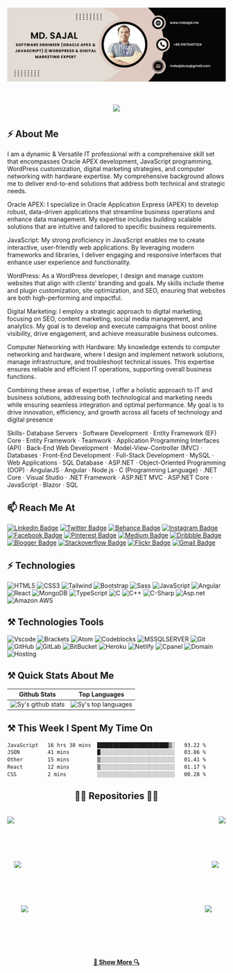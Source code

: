 ![GIF](https://github.com/mdsajalcse/mdsajalcse/blob/main/Md.%20Sajal.png)
<h1 align="center">
  <a href="https://git.io/typing-svg">
    <img src="https://readme-typing-svg.herokuapp.com/?lines=Hello,+There!+👋;I+am+Md.+Sajal....;Software+Engineer...;Oracle+Apex+Developer...;JavaScript+Expert...;WordPress+Expert...;Digital+Marketing+Expert&center=true&size=30">
  </a>
</h1>

## ⚡ About Me
I am a dynamic & Versatile IT professional with a comprehensive skill set that encompasses Oracle APEX development, JavaScript programming, WordPress customization, digital marketing strategies, and computer networking with hardware expertise. My comprehensive background allows me to deliver end-to-end solutions that address both technical and strategic needs.

Oracle APEX: I specialize in Oracle Application Express (APEX) to develop robust, data-driven applications that streamline business operations and enhance data management. My expertise includes building scalable solutions that are intuitive and tailored to specific business requirements.

JavaScript: My strong proficiency in JavaScript enables me to create interactive, user-friendly web applications. By leveraging modern frameworks and libraries, I deliver engaging and responsive interfaces that enhance user experience and functionality.

WordPress: As a WordPress developer, I design and manage custom websites that align with clients' branding and goals. My skills include theme and plugin customization, site optimization, and SEO, ensuring that websites are both high-performing and impactful.

Digital Marketing: I employ a strategic approach to digital marketing, focusing on SEO, content marketing, social media management, and analytics. My goal is to develop and execute campaigns that boost online visibility, drive engagement, and achieve measurable business outcomes.

Computer Networking with Hardware: My knowledge extends to computer networking and hardware, where I design and implement network solutions, manage infrastructure, and troubleshoot technical issues. This expertise ensures reliable and efficient IT operations, supporting overall business functions.

Combining these areas of expertise, I offer a holistic approach to IT and business solutions, addressing both technological and marketing needs while ensuring seamless integration and optimal performance. My goal is to drive innovation, efficiency, and growth across all facets of technology and digital presence


Skills-
Database Servers · Software Development · Entity Framework (EF) Core · Entity Framework · Teamwork · Application Programming Interfaces (API) · Back-End Web Development · Model-View-Controller (MVC) · Databases · Front-End Development · Full-Stack Development · MySQL · Web Applications · SQL Database · ASP.NET · Object-Oriented Programming (OOP) · AngularJS · Angular · Node.js · C (Programming Language) · .NET Core · Visual Studio · .NET Framework · ASP.NET MVC · ASP.NET Core · JavaScript · Blazor · SQL   


## 📫 Reach Me At 

[![Linkedin Badge](https://img.shields.io/badge/-mdsajal-blue?style=flat-square&logo=Linkedin&logoColor=white&link=https://www.linkedin.com/in/mdsajalcse/)](https://www.linkedin.com/in/mdsajalcse/)
[![Twitter Badge](https://img.shields.io/badge/-mdsajal-blue?style=flat-square&logo=Twitter&logoColor=white&link=https://twitter.com/mdsajal_/)](https://twitter.com/mdsajal_/)
[![Behance Badge](https://img.shields.io/badge/mdsajal-1877F2?style=flat-square&logo=behance&logoColor=white&link=https://www.behance.net/md-sajal/)](https://www.behance.net/md-sajal/)
[![Instagram Badge](https://img.shields.io/badge/mdsajal-1877F2?style=flat-square&logo=instagram&logoColor=white&link=https://www.instagram.com/md.sajal.cse/)](https://www.instagram.com/md.sajal.cse/)
[![Facebook Badge](https://img.shields.io/badge/mdsajal-1877F2?style=flat-square&logo=facebook&logoColor=white&link=https://www.facebook.com/md.sajal.cse/)](https://www.facebook.com/md.sajal.cse/)
[![Pinterest Badge](https://img.shields.io/badge/mdsajal-1877F2?style=flat-square&logo=Pinterest&logoColor=white&link=https://www.pinterest.com/mdsajal_/)](https://www.pinterest.com/mdsajal_/)
[![Medium Badge](https://img.shields.io/badge/mdsajal-12100E?style=flat-square&logo=medium&logoColor=white&link=https://medium.com/@mdsajal/)](https://medium.com/@mdsajal/)
[![Dribbble Badge](https://img.shields.io/badge/mdsajal-1877F2?style=flat-square&logo=Dribbble&logoColor=white&link=https://dribbble.com/mdsajal/)](https://dribbble.com/mdsajal/)
[![Blogger Badge](https://img.shields.io/badge/mdsajal-1877F2?style=flat-square&logo=blogger&logoColor=white&link=https://md-sajal.blogspot.com//)](https://md-sajal.blogspot.com/)
[![Stackoverflow Badge](https://img.shields.io/badge/mdsajal-1877F2?style=flat-square&logo=stackoverflow&logoColor=white&link=https://stackoverflow.com/users/12133867/md-sajal/)](https://stackoverflow.com/users/12133867/md-sajal/)
[![Flickr Badge](https://img.shields.io/badge/mdsajal-1877F2?style=flat-square&logo=flickr&logoColor=white&link=https:https://www.flickr.com/photos/mdsajal/)](https://www.flickr.com/photos/mdsajal/)
[![Gmail Badge](https://img.shields.io/badge/-mdsajal-c14438?style=flat-square&logo=Gmail&logoColor=white&link=mailto:mdsajalcse@gmail.com)](mailto:mdsajalcse@gmail.com)

## ⚡ Technologies

![HTML5](https://img.shields.io/badge/-HTML5-E34F26?style=flat-square&logo=html5&logoColor=white)
![CSS3](https://img.shields.io/badge/-CSS3-1572B6?style=flat-square&logo=css3)
![Tailwind](https://img.shields.io/badge/-Tailwind-1572B6?style=flat-square&logo=tailwind)
![Bootstrap](https://img.shields.io/badge/-Bootstrap-563D7C?style=flat-square&logo=bootstrap)
![Sass](https://img.shields.io/badge/-Sass-563D7C?style=flat-square&logo=sass)
![JavaScript](https://img.shields.io/badge/-JavaScript-black?style=flat-square&logo=javascript)
![Angular](https://img.shields.io/badge/-Angular-black?style=flat-square&logo=angular)
![React](https://img.shields.io/badge/-React-black?style=flat-square&logo=react)
![MongoDB](https://img.shields.io/badge/-MongoDB-black?style=flat-square&logo=mongodb)
![TypeScript](https://img.shields.io/badge/-TypeScript-007ACC?style=flat-square&logo=typescript)
![C](https://img.shields.io/badge/-C-00599C?style=flat-square&logo=c)
![C++](https://img.shields.io/badge/-C++-00599C?style=flat-square&logo=c)
![C-Sharp](https://img.shields.io/badge/-CSharp-00599C?style=flat-square&logo=c-sharp)
![Asp.net](https://img.shields.io/badge/-ASP.NET-00599C?style=flat-square&logo=asp.net)
![Amazon AWS](https://img.shields.io/badge/Amazon%20AWS-232F3E?style=flat-square&logo=amazon-aws)

 
## ⚒ Technologies Tools

![Vscode](https://img.shields.io/badge/-VSCode-black?style=flat-square&logo=vscode)
![Brackets](https://img.shields.io/badge/-Brackets-black?style=flat-square&logo=brackets)
![Atom](https://img.shields.io/badge/-Atom-black?style=flat-square&logo=atom)
![Codeblocks](https://img.shields.io/badge/-Codeblocks-00599C?style=flat-square&logo=codeblocks)
![MSSQLSERVER](https://img.shields.io/badge/-MSSQLSERVER-black?style=flat-square&logo=mssqlserver)
![Git](https://img.shields.io/badge/-Git-black?style=flat-square&logo=git)
![GitHub](https://img.shields.io/badge/-GitHub-181717?style=flat-square&logo=github)
![GitLab](https://img.shields.io/badge/-GitLab-FCA121?style=flat-square&logo=gitlab)
![BitBucket](https://img.shields.io/badge/-BitBucket-darkblue?style=flat-square&logo=bitbucket)
![Heroku](https://img.shields.io/badge/-Heroku-430098?style=flat-square&logo=heroku)
![Netlify](https://img.shields.io/badge/-Netlify-430098?style=flat-square&logo=netlify)
![Cpanel](https://img.shields.io/badge/-Cpanel-FCA121?style=flat-square&logo=cpanel)
![Domain](https://img.shields.io/badge/-Domain-FCA121?style=flat-square&logo=domain)
![Hosting](https://img.shields.io/badge/-Hosting-FCA121?style=flat-square&logo=hosting)

## ⚒ Quick Stats About Me

| Github Stats | Top Languages |
| --- | --- |
| ![Sy's github stats](https://github-readme-stats.vercel.app/api?username=mdsajalcse&show_icons=true&title_color=f6c32c&icon_color=f6c32c&text_color=9f9f9f&bg_color=151515&count_private=true) | ![Sy's top languages](https://github-readme-stats.vercel.app/api/top-langs/?username=mdsajalcse&show_icons=true&title_color=f6c32c&icon_color=f6c32c&text_color=9f9f9f&bg_color=151515&count_private=true&layout=compact) |

## ⚒ This Week I Spent My Time On
<!--START_SECTION:waka-->

```txt
JavaScript   16 hrs 38 mins  ███████████████████████▒░   93.22 %
JSON         41 mins         █░░░░░░░░░░░░░░░░░░░░░░░░   03.86 %
Other        15 mins         ▒░░░░░░░░░░░░░░░░░░░░░░░░   01.41 %
React        12 mins         ▒░░░░░░░░░░░░░░░░░░░░░░░░   01.17 %
CSS          2 mins          ░░░░░░░░░░░░░░░░░░░░░░░░░   00.28 %
```

<!--END_SECTION:waka-->


<h2 align="center">👨‍💻 Repositories 👨‍💻</h2>
<br>
<div width="100%" align="center"><a align="left" href="https://github.com/mdsajalcse/Software-Engineering-Roadmap" title="Software"><img align="left" height="115" src="https://github-readme-stats.vercel.app/api/pin/?username=mdsajalcse&repo=Software-Engineering-Roadmap&theme=react&border_color=61dafb&border_radius=10"></a><a align="right" href="https://github.com/mdsajalcse/Railsheba" title="RailSheba"><img align="right" height="115" src="https://github-readme-stats.vercel.app/api/pin/?username=mdsajalcse&repo=RailSheba&theme=react&border_color=61dafb&border_radius=10"></a>
</div>
<br/><br/><br/><br/><br/><br/>
<div width="100%" align="center"><a align="left" href="https://github.com/mdsajalcse/Explore-JavaScript" title="JavaScript"><img align="left" height="115" src="https://github-readme-stats.vercel.app/api/pin/?username=mdsajalcse&repo=Explore-JavaScript&theme=react&border_color=61dafb&border_radius=10"></a><a align="right" href="https://github.com/mdsajalcse/C-Programming-Math-Functions" title="C-Programming-Math-Functions"><img align="right" height="115" src="https://github-readme-stats.vercel.app/api/pin/?username=mdsajalcse&repo=C-Programming-Math-Functions&theme=react&border_color=61dafb&border_radius=10"></a>
</div>
<br/><br/><br/><br/><br/><br/>
<div width="100%" align="center"><a align="left" href="https://github.com/mdsajalcse/C-" title="C++"><img align="left" height="115" src="https://github-readme-stats.vercel.app/api/pin/?username=mdsajalcse&repo=C-&theme=react&border_color=61dafb&border_radius=10"></a><a align="right" href="https://github.com/mdsajalcse/C-Sharp" title="Software"><img align="right" height="115" src="https://github-readme-stats.vercel.app/api/pin/?username=mdsajalcse&repo=C-Sharp&theme=react&border_color=61dafb&border_radius=10"></a>
<br/><br/><br/><br/><br/><br/>
<h4 align="center">
  <a href="https://github.com/mdsajalcse?tab=repositories" title="Show Repositories">🔎 Show More 🔍</a>
</h4>


